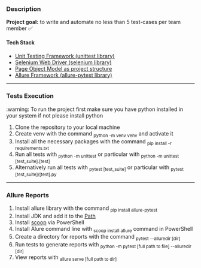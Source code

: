 <h3>Description</h3>
<b>Project goal:</b> to write and automate no less than 5 test-cases per team member ✅
  <h4>Tech Stack</h4>
  <ul>
    <li><a href="https://docs.python.org/3/library/unittest.html">Unit Testing Framework (unittest library)</a></li>
    <li><a href="https://selenium-python.readthedocs.io/getting-started.html">Selenium Web Driver (selenium library)</a></li>
    <li><a href="https://selenium-python.readthedocs.io/page-objects.html">Page Object Model as project structure</a></li>
    <li><a href="https://docs.qameta.io/allure/">Allure Framework (allure-pytest library)</a></li>
  </ul>
<hr>
<h3>Tests Execution</h3>
<span>:warning: To run the project first make sure you have python installed in your system if not please install python</span>
<ol>
  <li>Clone the repository to your local machine</li>
  <li>Create venv with the command <sub>python -m venv venv</sub> and activate it</li>
  <li>Install all the necessary packages with the command <sub>pip install -r requirements.txt</sub></li>
  <li>Run all tests with <sub>python -m unittest</sub> or particular with <sub>python -m unittest [test_suite].[test]</sub></li>
  <li>Alternatively run all tests with <sub>pytest [test_suite]</sub> or particular with <sub>pytest [test_suite]/[test].py</sub></li>
</ol>
<hr>
<h3>Allure Reports</h3>
<ol>
  <li>Install allure library with the command <sub>pip install allure-pytest</sub></li>
  <li>Install JDK and add it to the <a href="https://www.youtube.com/watch?v=104dNWmM6Rs">Path</a></li>
  <li>Install <a href="https://scoop.sh/">scoop</a> via PowerShell</li>
  <li>Install Alure command line with <sub>scoop install allure</sub> command in PowerShell</li>
  <li>Create a directory for reports with the command <sub>pytest --alluredir [dir]</sub></li>
  <li>Run tests to generate reports with <sub>python -m pytest [full path to file]  --alluredir [dir]</sub></li>
  <li>View reports with <sub>allure serve [full path to dir]</sub></li>
</ol>
